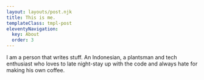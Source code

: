 ```yaml
---
layout: layouts/post.njk
title: This is me.
templateClass: tmpl-post
eleventyNavigation:
  key: About
  order: 3
---
```


I am a person that writes stuff. An Indonesian, a plantsman and tech enthusiast who loves to late night-stay up with the code and always hate for making his own coffee.

